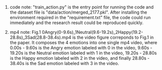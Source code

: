 1. code note:
"train_action.py" is the entry point for running the code and the dataset file is "data/action/merged_2177.pkl". 
 After installing the environment required in the "requirement.txt" file, the code could run immediately and the research result could be reproduced quickly.

2. mp4 note:
 Fig.1 0Angry(0-9.6s)_1Neutral(9.6-19.2s)_2Happy(19.2-28.8s)_3Sad(28.8-38.4s).mp4 is the video figure correponds to Fig.1 in the paper. 
 It composes the 4 emotions into one single mp4 video, where 0.00s - 9.60s is the Angry emotion labeled with 0 in the video, 9.60s - 19.20s  is the Neutral emotion labeled with 1 in the video, 19.20s - 28.80s is the Happy emotion labeled with 2 in the video, and finally 28.80s - 38.40s is the Sad emotion labeled with 3 in the video. 

